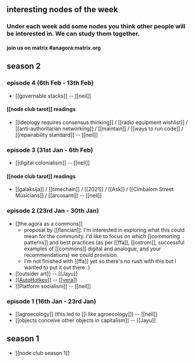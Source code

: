 ## interesting nodes of the week
### Under each week add some nodes you think other people will be interested in. We can study them together.
#### join us on matrix #anagora:matrix.org

## season 2

### episode 4 (6th Feb - 13th Feb)

- [[governable stacks]] -- [[neil]]

#### [[node club tarot]] readings

- [[ideology requires consensus thinking]] / [[radio equipment wishlist]] / [[anti-authoritarian networking]] / [[maintain]] / [[ways to run code]] / [[repairability standard]] -- [[neil]]


### episode 3 (31st Jan - 6th Feb)

- [[digital colonialism]] -- [[neil]]

#### [[node club tarot]] readings

- [[galaksija]] / [[timechain]] / [[2021]] / [[Ask]] / [[Cimbalom Street Musicians]] / [[arcosanti]] -- [[neil]]

### episode 2 (23rd Jan - 30th Jan)

- [[the agora as a commons]]
  - proposal by [[flancian]]: I'm interested in exploring what this could mean for the community. I'd like to focus on which [[commoning patterns]] and best practices (as per [[ffa]], [[ostrom]], successful examples of [[commons]] digital and analogue, and your recommendations) we could provision.
  - I'm not finished with [[ffa]] yet so there's no rush with this but I wanted to put it out there :)
- [[outsider art]] -- [[Jayu]]
- [[[AutoHotkey](https://anagora.org/AutoHotkey)]] -- [[[vera](https://anagora.org/vera)]]
- [[Platform socialism]] -- [[neil]]

### episode 1 (16th Jan - 23rd Jan)

- [[agroecology]] (this led to [[i like agroecology]]) -- [[neil]]
- [[objects conceive other objects in capitalism]] -- [[Jayu]]

## season 1

- [[node club season 1]]